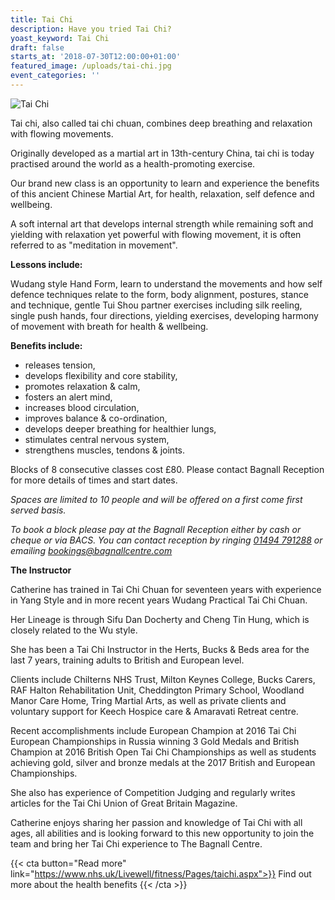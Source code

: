 ```yaml
---
title: Tai Chi
description: Have you tried Tai Chi?
yoast_keyword: Tai Chi
draft: false
starts_at: '2018-07-30T12:00:00+01:00'
featured_image: /uploads/tai-chi.jpg
event_categories: ''
---
```

![Tai Chi](/uploads/tai-chi.jpg)

Tai chi, also called tai chi chuan, combines deep breathing and relaxation with flowing movements.

Originally developed as a martial art in 13th-century China, tai chi is today practised around the world as a health-promoting exercise. 

Our brand new class is an opportunity to learn and experience the benefits of this ancient Chinese Martial Art, for health, relaxation, self defence and wellbeing.

A soft internal art that develops internal strength while remaining soft and yielding with relaxation yet powerful with flowing movement, it is often referred to as "meditation in movement".

**Lessons include:**

Wudang style Hand Form, learn to understand the movements and how self defence techniques relate to the form, body alignment, postures, stance and technique, gentle Tui Shou partner exercises including silk reeling, single push hands, four directions, yielding exercises, developing harmony of movement with breath for health & wellbeing.

**Benefits include:**

* releases tension,
* develops flexibility and core stability,
* promotes relaxation & calm,
* fosters an alert mind,
* increases blood circulation,
* improves balance & co-ordination,
* develops deeper breathing for healthier lungs,
* stimulates central nervous system,
* strengthens muscles, tendons & joints.

Blocks of 8 consecutive classes cost £80. Please contact Bagnall Reception for more details of times and start dates.

_Spaces are limited to 10 people and will be offered on a first come first served basis._

_To book a block please pay at the Bagnall Reception either by cash or cheque or via BACS. You can contact reception by ringing [01494 791288](tel:01494791288) or emailing [bookings@bagnallcentre.com](mailto:bookings@bagnallcentre.com)_

**The Instructor**

Catherine has trained in Tai Chi Chuan for seventeen years with experience in Yang Style and in more recent years Wudang Practical Tai Chi Chuan.

Her Lineage is through Sifu Dan Docherty and Cheng Tin Hung, which is closely related to the Wu style.

She has been a Tai Chi Instructor in the Herts, Bucks & Beds area for the last 7 years, training adults to British and European level.

Clients include Chilterns NHS Trust, Milton Keynes College, Bucks Carers, RAF Halton Rehabilitation Unit, Cheddington Primary School, Woodland Manor Care Home, Tring Martial Arts, as well as private clients and voluntary support for Keech Hospice care & Amaravati Retreat centre.

Recent accomplishments include European Champion at 2016 Tai Chi European Championships in Russia winning 3 Gold Medals and British Champion at 2016 British Open Tai Chi Championships as well as students achieving gold, silver and bronze medals at the 2017 British and European Championships.

She also has experience of Competition Judging and regularly writes articles for the Tai Chi Union of Great Britain Magazine.

Catherine enjoys sharing her passion and knowledge of Tai Chi with all ages, all abilities and is looking forward to this new opportunity to join the team and bring her Tai Chi experience to The Bagnall Centre.

{{< cta button="Read more" link="https://www.nhs.uk/Livewell/fitness/Pages/taichi.aspx">}}
Find out more about the health benefits
{{< /cta >}}
